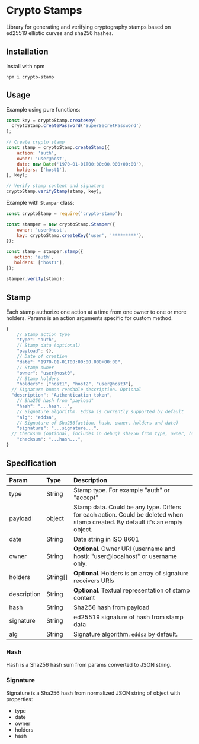# Crypto Stamps

Library for generating and verifying cryptography stamps based on ed25519
elliptic curves and sha256 hashes.

## Installation

Install with npm

```shell
npm i crypto-stamp
```

## Usage

Example using pure functions:

```javascript
const key = cryptoStamp.createKey(
  cryptoStamp.createPassword('SuperSecretPassword')
);

// Create crypto stamp
const stamp = cryptoStamp.createStamp({
    action: 'auth',
    owner: 'user@host',
    date: new Date('1970-01-01T00:00:00.000+00:00'),
    holders: ['host1'],
}, key);

// Verify stamp content and signature
cryptoStamp.verifyStamp(stamp, key);
```

Example with `Stamper` class:

```javascript
const cryptoStamp = require('crypto-stamp');

const stamper = new cryptoStamp.Stamper({
    owner: 'user@host',
    key: cryptoStamp.createKey('user', '*********'),
});

const stamp = stamper.stamp({
   action: 'auth',
   holders: ['host1'],
});

stamper.verify(stamp);
```

## Stamp

Each stamp authorize one action at a time from one owner to
one or more holders. Params is an action arguments specific
for custom method.

```javascript
{
	// Stamp action type
	"type": "auth",
	// Stamp data (optional)
	"payload": {},
	// Date of creation
	"date": "1970-01-01T00:00:00.000+00:00",
	// Stamp owner
	"owner": "user@host0",
	// Stamp holders
	"holders": ["host1", "host2", "user@host3"],
  // Signature human readable description. Optional
  "description": "Authentication token",
	// Sha256 hash from "payload"
	"hash": "...hash...",
	// Signature algorithm. Eddsa is currently supported by default
	"alg": "eddsa",
	// Signature of Sha256(action, hash, owner, holders and date)
	"signature": "...signature...",
  // Checksum (optional, includes in debug) sha256 from type, owner, holders, date and hash
	"checksum": "...hash...",
}
```

## Specification

| Param       | Type     | Description                                                                                                                  |
|:------------|:---------|:-----------------------------------------------------------------------------------------------------------------------------|
| type        | String   | Stamp type. For example "auth" or "accept"                                                                                  |
| payload     | object        | Stamp data. Could be any type. Differs for each action. Could be deleted when stamp created. By default it's an empty object. |
| date        | String   | Date string in ISO 8601                                                                                                      |
| owner       | String   | **Optional**. Owner URI (username and host): "user@localhost" or username only.                                                                |
| holders     | String[] | **Optional**. Holders is an array of signature receivers URIs                                                                |
| description | String   | **Optional**. Textual representation of stamp content                                                                        |
| hash        | String   | Sha256 hash from payload                                                                                                      |
| signature   | String   | ed25519 signature of hash from stamp data
| alg         | String   | Signature algorithm. `eddsa` by default.                                                                                   |

### Hash

Hash is a Sha256 hash sum from params converted to JSON string.

### Signature

Signature is a Sha256 hash from normalized JSON string of object with properties:

* type
* date
* owner
* holders
* hash
